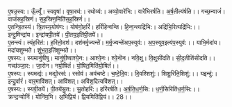 

  
ए॒षउ॒स्य:। ऊँ॒त्यूँ॑। स्यवृषा॑। वृषा॒रथ॑:। रथोव्य॑:। अव्यो॒वारे॑भि:। वारे॑भिरर्षति। अ॒र्ष॒तीत्य॑र्षति।। गच्छ॒न्वाजं॑। वाजं॑सह॒स्रिणं॑। स॒ह॒स्रिण॒मिति॑स॒ह॒स्रिणं॑।।  
ए॒तन्त्रि॒तस्य॑। त्रि॒तस्य॒योष॑ण:। योष॑णो॒हरिं॑। हरिं॑हिन्वन्ति। हि॒न्व॒न्त्यद्रि॑भि:। अद्रि॑भि॒रित्यद्रि॑भि:।। इन्दु॒मिन्द्रा॑य। इन्द्रा॑यपी॒तये॑। पी॒तय॒इति॑पी॒तये॑।।  
ए॒तन्त्यं। त्यंह॒रित॑:। ह॒रितो॒दश॑। दश॑मर्मृ॒ज्यन्ते॑। म॒र्मृ॒ज्यन्ते॑अप॒स्युव॑:। अ॒प॒स्युव॒इत्य॑प॒स्युव॑:।। याभि॒र्मदा॑य। मदा॑यशुम्भते। शुं॒भ॒त॒इति॑शुम्भते।।  
ए॒षस्य:। स्यमानु॑षीषु। मानु॑षी॒ष्वाश्ये॒न:। आश्ये॒नः। श्ये॒नॊन। नवि॒क्षु। वि॒क्षुसी॑दति। सी॒द॒तीति॑सीदति।। गच्छ॑ञ्जा॒र:। जा॒रोन। नयो॒षितं॑। यो॒षित॒मिति॑यो॒षितं॑।।  
ए॒षस्य:। स्यमद्य॑:। मद्यो॒रस॑:। रसोव॑। अव॑चष्टे। च॒ष्टे॒दि॒व:। दि॒वश्शिशु॑:। शिशु॒रिति॒शिशु॑:।। यइन्दु॑:। इन्दु॒र्वारं॑। वार॒मावि॑शत्। आवि॑शत्। अवि॑श॒दित्यवि॑शत्।।  
ए॒षस्य:। स्यपी॒तये॑। पी॒तये॑सु॒त:। सु॒तोहरि॑:। हरि॑रर्षति। अ॒र्ष॒ति॒ध॒र्ण॒सि:। ध॒र्ण॒सिरिति॑ध॒र्ण॒सि:।। क्रन्द॒न्योनिं॑। योनि॑म॒भि। अ॒भिप्रि॒यं। प्रि॒यमिति॑प्रि॒यं।। 28।।  
